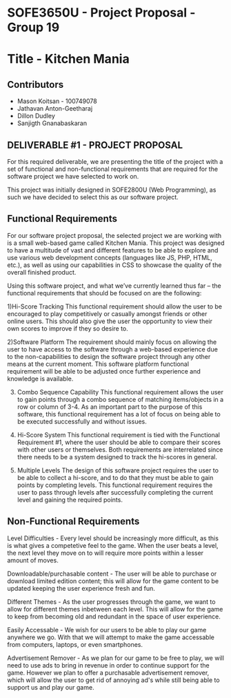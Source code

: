 # SOFE3650U - Project Proposal - Group 19
# Title - Kitchen Mania 
## Contributors 
* Mason Koitsan - 100749078
* Jathavan Anton-Geetharaj
* Dillon Dudley
* Sanjigth Gnanabaskaran

## DELIVERABLE #1 - PROJECT PROPOSAL 

For this required deliverable, we are presenting the title of the project with a set of functional and non-functional requirements that are required for the software project we have selected to work on. 

This project was initially designed in SOFE2800U (Web Programming), as such we have decided to select this as our software project. 

## Functional Requirements
For our software project proposal, the selected project we are working with is a small web-based game called Kitchen Mania. This project was designed to have a multitude of vast and different features to be able to explore and use various web development concepts (languages like JS, PHP, HTML, etc.), as well as using our capabilities in CSS to showcase the quality of the overall finished product. 

Using this software project, and what we’ve currently learned thus far – the functional requirements that should be focused on are the following:

1)Hi-Score Tracking
This functional requirement should allow the user to be encouraged to play competitively or casually amongst friends or other online users. This should also give the user the opportunity to view their own scores to improve if they so desire to. 

2)Software Platform
The requirement should mainly focus on allowing the user to have access to the software through a web-based experience due to the non-capabilities to design the software project through any other means at the current moment. This software platform functional requirement will be able to be adjusted once further experience and knowledge is available. 

3)	Combo Sequence Capability
This functional requirement allows the user to gain points through a combo sequence of matching items/objects in a row or column of 3-4. As an important part to the purpose of this software, this functional requirement has a lot of focus on being able to be executed successfully and without issues. 

4)	Hi-Score System
This functional requirement is tied with the Functional Requirement #1, where the user should be able to compare their scores with other users or themselves. Both requirements are interrelated since there needs to be a system designed to track the hi-scores in general. 

5)	Multiple Levels
The design of this software project requires the user to be able to collect a hi-score, and to do that they must be able to gain points by completing levels. This functional requirement requires the user to pass through levels after successfully completing the current level and gaining the required points. 

## Non-Functional Requirements
Level Difficulties - Every level should be increasingly more difficult, as this is what gives a competetive feel to the game. When the user beats a level, the next level they move on to will require more points within a lesser amount of moves.

Downloadable/purchasable content - The user will be able to purchase or download limited edition content; this will allow for the game content to be updated keeping the user experience fresh and fun.

Different Themes - As the user progresses through the game, we want to allow for different themes inbetween each level. This will allow for the game to keep from becoming old and redundant in the space of user experience.

Easily Accessable - We wish for our users to be able to play our game anywhere we go. With that we will attempt to make the game accessable from computers, laptops, or even smartphones.

Advertisement Remover - As we plan for our game to be free to play, we will need to use ads to bring in revenue in order to continue support for the game. However we plan to offer a purchasable advertisement remover, which will allow the user to get rid of annoying ad's while still being able to support us and play our game.
